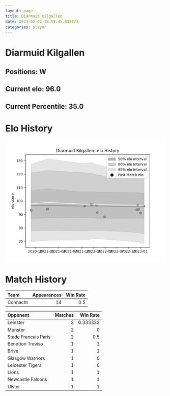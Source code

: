 ```yaml
---  
layout: page  
title: Diarmuid Kilgallen  
date: 2023-02-02 18:59:45.833473  
categories: player  
---
```

# Diarmuid Kilgallen

## Positions: W

## Current elo: 96.0

## Current Percentile: 35.0

# Elo History


![elo history](history_DiarmuidKilgallen.png)
# Match History


| Team     |   Appearances |   Win Rate |
|:---------|--------------:|-----------:|
| Connacht |            14 |        0.5 |

| Opponent             |   Matches |   Win Rate |
|:---------------------|----------:|-----------:|
| Leinster             |         3 |   0.333333 |
| Munster              |         2 |   0        |
| Stade Francais Paris |         2 |   0.5      |
| Benetton Treviso     |         1 |   1        |
| Brive                |         1 |   1        |
| Glasgow Warriors     |         1 |   0        |
| Leicester Tigers     |         1 |   0        |
| Lions                |         1 |   1        |
| Newcastle Falcons    |         1 |   1        |
| Ulster               |         1 |   1        |
